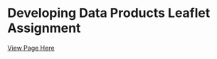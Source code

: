 # Developing Data Products Leaflet Assignment

[View Page Here](https://the3rdof24.github.io/DDP_LeafletAssignment/index.html)
